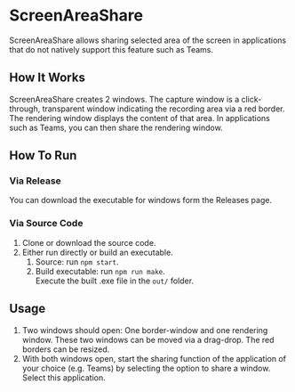 # ScreenAreaShare

ScreenAreaShare allows sharing selected area of the screen in applications that do not natively support this feature such as Teams.

## How It Works
ScreenAreaShare creates 2 windows. The capture window is a click-through, transparent window indicating the recording area via a red border.
The rendering window displays the content of that area. In applications such as Teams, you can then share the rendering window.

## How To Run
### Via Release
You can download the executable for windows form the Releases page.
### Via Source Code
1. Clone or download the source code.
2. Either run directly or build an executable.
    1. Source: run `npm start`.
    2. Build executable: run `npm run make`.  
    Execute the built .exe file in the `out/` folder.

## Usage
1. Two windows should open: One border-window and one rendering window. These two windows can be moved via a drag-drop. The red borders can be resized.
2. With both windows open, start the sharing function of the application of your choice (e.g. Teams) by selecting the option to share a window. Select this application.
